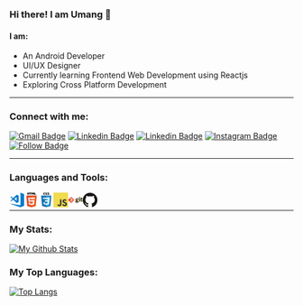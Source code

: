 ### Hi there! I am Umang :wave:

#### I am:
* An Android Developer
* UI/UX Designer
* Currently learning Frontend Web Development using Reactjs
* Exploring Cross Platform Development

***

### Connect with me:

[![Gmail Badge](https://img.shields.io/badge/-Gmail-c44038?logo=Gmail&logoColor=white)](mailto:umangsinha12@gmail.com "Connect via Email")
[![Linkedin Badge](https://img.shields.io/badge/-LinkedIn-2867B2?logo=Linkedin&logoColor=white)](https://www.linkedin.com/in/umang-sinha/ "Connect on LinkedIn")
[![Linkedin Badge](https://img.shields.io/badge/-Twitter-00acee?logo=Twitter&logoColor=white)](https://twitter.com/umangsinha_/ "Connect via Twitter")
[![Instagram Badge](https://img.shields.io/badge/-Instagram-fe4164?logo=Instagram&logoColor=white)](https://www.instagram.com/umang__._/ "Connect via Instagram")
[![Follow Badge](https://img.shields.io/badge/-Github-333333?logo=GitHub&logoColor=white)](https://github.com/umang-sinha/?tab=follow "Follow on GitHub")

***

### Languages and Tools:

<img align="left" alt="Visual Studio Code" width="26px" src="https://raw.githubusercontent.com/github/explore/80688e429a7d4ef2fca1e82350fe8e3517d3494d/topics/visual-studio-code/visual-studio-code.png" />
<img align="left" alt="HTML5" width="26px" src="https://raw.githubusercontent.com/github/explore/80688e429a7d4ef2fca1e82350fe8e3517d3494d/topics/html/html.png" />
<img align="left" alt="CSS3" width="26px" src="https://raw.githubusercontent.com/github/explore/80688e429a7d4ef2fca1e82350fe8e3517d3494d/topics/css/css.png" />
<img align="left" alt="JavaScript" width="26px" src="https://raw.githubusercontent.com/github/explore/80688e429a7d4ef2fca1e82350fe8e3517d3494d/topics/javascript/javascript.png" />
<img align="left" alt="Git" width="26px" src="https://raw.githubusercontent.com/github/explore/80688e429a7d4ef2fca1e82350fe8e3517d3494d/topics/git/git.png" />
<img align="left" alt="GitHub" width="26px" src="https://raw.githubusercontent.com/github/explore/78df643247d429f6cc873026c0622819ad797942/topics/github/github.png" />
<img />

***

### My Stats:

[![My Github Stats](https://github-readme-stats.vercel.app/api?username=umang-sinha&show_icons=true&hide_border=tru&&theme=dark&hide=stars&count_private=true)](https://github.com/umang-sinha?tab=follow)

### My Top Languages:

[![Top Langs](https://github-readme-stats.vercel.app/api/top-langs/?username=umang-sinha)](https://github.com/umang-sinha/github-readme-stats)
